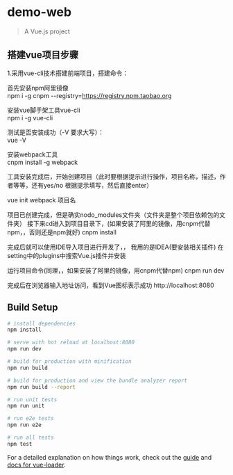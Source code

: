 # demo-web

> A Vue.js project

## 搭建vue项目步骤
1.采用vue-cli技术搭建前端项目，搭建命令：


首先安装npm阿里镜像  
npm i -g cnpm --registry=https://registry.npm.taobao.org

安装vue脚手架工具vue-cli  
npm i -g vue-cli

测试是否安装成功（-V 要求大写）：  
vue -V 

安装webpack工具  
cnpm install -g webpack

工具安装完成后，开始创建项目（此时要根据提示进行操作，项目名称，描述，作者等等，还有yes/no
根据提示填写，然后直接enter）       

vue init webpack 项目名

项目已创建完成，但是确实nodo_modules文件夹（文件夹是整个项目依赖包的文件夹）
接下来cd进入到项目目录下，(如果安装了阿里的镜像，用cnpm代替npm，，否则还是npm就好)
cnpm install 

完成后就可以使用IDE导入项目进行开发了，，
我用的是IDEA(要安装相关插件)
在setting中的plugins中搜索Vue.js插件并安装

运行项目命令(同理，，如果安装了阿里的镜像，用cnpm代替npm)
cnpm run dev 

完成后在浏览器输入地址访问，看到Vue图标表示成功
http://localhost:8080



## Build Setup

``` bash
# install dependencies
npm install

# serve with hot reload at localhost:8080
npm run dev

# build for production with minification
npm run build

# build for production and view the bundle analyzer report
npm run build --report

# run unit tests
npm run unit

# run e2e tests
npm run e2e

# run all tests
npm test
```

For a detailed explanation on how things work, check out the [guide](http://vuejs-templates.github.io/webpack/) and [docs for vue-loader](http://vuejs.github.io/vue-loader).
